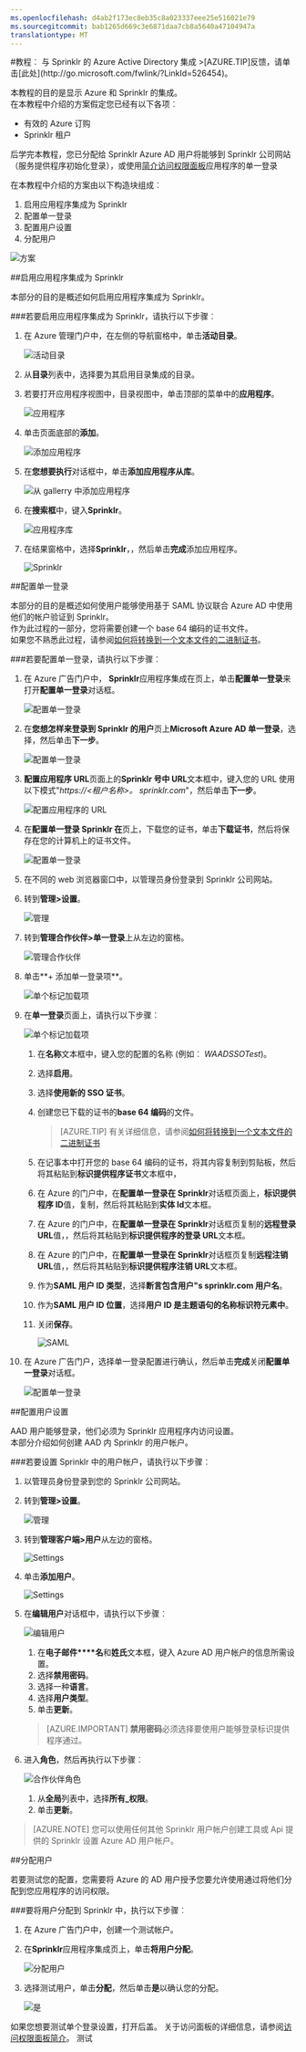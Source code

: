```yaml
---
ms.openlocfilehash: d4ab2f173ec8eb35c8a023337eee25e516021e79
ms.sourcegitcommit: bab1265d669c3e6871daa7cb8a5640a47104947a
translationtype: MT
---
```

<properties pageTitle="教程︰ Azure Active Directory 集成与 Sprinklr |Microsoft Azure" description="了解如何使用 Sprinklr Azure Active Directory 以启用单一登录、 自动化资源调配，和更多。" services="active-directory" authors="MarkusVi"  documentationCenter="na" manager="stevenpo"/>
<tags ms.service="active-directory" ms.devlang="na" ms.topic="article" ms.tgt_pltfrm="na" ms.workload="identity" ms.date="08/01/2015" ms.author="markvi" />
#教程︰ 与 Sprinklr 的 Azure Active Directory 集成
>[AZURE.TIP]反馈，请单击[此处](http://go.microsoft.com/fwlink/?LinkId=526454)。
  
本教程的目的是显示 Azure 和 Sprinklr 的集成。  
在本教程中介绍的方案假定您已经有以下各项︰

-   有效的 Azure 订购
-   Sprinklr 租户
  
后学完本教程，您已分配给 Sprinklr Azure AD 用户将能够到 Sprinklr 公司网站 （服务提供程序初始化登录），或使用[简介访问权限面板](https://msdn.microsoft.com/library/dn308586)应用程序的单一登录
  
在本教程中介绍的方案由以下构造块组成︰

1.  启用应用程序集成为 Sprinklr
2.  配置单一登录
3.  配置用户设置
4.  分配用户

![方案](./media/active-directory-saas-sprinklr-tutorial/IC782900.png "Scenario")

##启用应用程序集成为 Sprinklr
  
本部分的目的是概述如何启用应用程序集成为 Sprinklr。

###若要启用应用程序集成为 Sprinklr，请执行以下步骤︰

1.  在 Azure 管理门户中，在左侧的导航窗格中，单击**活动目录**。

    ![活动目录](./media/active-directory-saas-sprinklr-tutorial/IC700993.png "Active Directory")

2.  从**目录**列表中，选择要为其启用目录集成的目录。

3.  若要打开应用程序视图中，目录视图中，单击顶部的菜单中的**应用程序**。

    ![应用程序](./media/active-directory-saas-sprinklr-tutorial/IC700994.png "Applications")

4.  单击页面底部的**添加**。

    ![添加应用程序](./media/active-directory-saas-sprinklr-tutorial/IC749321.png "Add application")

5.  在**您想要执行**对话框中，单击**添加应用程序从库**。

    ![从 gallerry 中添加应用程序](./media/active-directory-saas-sprinklr-tutorial/IC749322.png "Add an application from gallerry")

6.  在**搜索框**中，键入**Sprinklr**。

    ![应用程序库](./media/active-directory-saas-sprinklr-tutorial/IC782901.png "Application Gallery")

7.  在结果窗格中，选择**Sprinklr**，，然后单击**完成**添加应用程序。

    ![Sprinklr](./media/active-directory-saas-sprinklr-tutorial/IC782902.png "Sprinklr")

##配置单一登录
  
本部分的目的是概述如何使用户能够使用基于 SAML 协议联合 Azure AD 中使用他们的帐户验证到 Sprinklr。  
作为此过程的一部分，您将需要创建一个 base 64 编码的证书文件。  
如果您不熟悉此过程，请参阅[如何将转换到一个文本文件的二进制证书](http://youtu.be/PlgrzUZ-Y1o)。

###若要配置单一登录，请执行以下步骤︰

1.  在 Azure 广告门户中， **Sprinklr**应用程序集成在页上，单击**配置单一登录**来打开**配置单一登录**对话框。

    ![配置单一登录](./media/active-directory-saas-sprinklr-tutorial/IC782903.png "Configure single sign-on")

2.  在**您想怎样来登录到 Sprinklr 的用户**页上**Microsoft Azure AD 单一登录**，选择，然后单击**下一步**。

    ![配置单一登录](./media/active-directory-saas-sprinklr-tutorial/IC782904.png "Configure single sign-on")

3.  **配置应用程序 URL**页面上的**Sprinklr 号中 URL**文本框中，键入您的 URL 使用以下模式"*https://\<租户名称\>。 sprinklr.com*"，然后单击**下一步**。

    ![配置应用程序的 URL](./media/active-directory-saas-sprinklr-tutorial/IC782905.png "Configure App URL")

4.  在**配置单一登录 Sprinklr 在**页上，下载您的证书，单击**下载证书**，然后将保存在您的计算机上的证书文件。

    ![配置单一登录](./media/active-directory-saas-sprinklr-tutorial/IC782906.png "Configure single sign-on")

5.  在不同的 web 浏览器窗口中，以管理员身份登录到 Sprinklr 公司网站。

6.  转到**管理\>设置**。

    ![管理](./media/active-directory-saas-sprinklr-tutorial/IC782907.png "Administration")

7.  转到**管理合作伙伴\>单一登录**上从左边的窗格。

    ![管理合作伙伴](./media/active-directory-saas-sprinklr-tutorial/IC782908.png "Manage Partner")

8.  单击**+ 添加单一登录项**。

    ![单个标记加载项](./media/active-directory-saas-sprinklr-tutorial/IC782909.png "Single Sign-Ons")

9.  在**单一登录**页面上，请执行以下步骤︰

    ![单个标记加载项](./media/active-directory-saas-sprinklr-tutorial/IC782910.png "Single Sign-Ons")

    1.  在**名称**文本框中，键入您的配置的名称 (例如︰ *WAADSSOTest*)。
    2.  选择**启用**。
    3.  选择**使用新的 SSO 证书**。
    4.  创建您已下载的证书的**base 64 编码**的文件。  

        >[AZURE.TIP] 有关详细信息，请参阅[如何将转换到一个文本文件的二进制证书](http://youtu.be/PlgrzUZ-Y1o)

    5.  在记事本中打开您的 base 64 编码的证书，将其内容复制到剪贴板，然后将其粘贴到**标识提供程序证书**文本框中，
    6.  在 Azure 的门户中，在**配置单一登录在 Sprinklr**对话框页面上，**标识提供程序 ID**值，复制，然后将其粘贴到**实体 Id**文本框。
    7.  在 Azure 的门户中，在**配置单一登录在 Sprinklr**对话框页复制的**远程登录 URL**值，，然后将其粘贴到**标识提供程序的登录 URL**文本框。
    8.  在 Azure 的门户中，在**配置单一登录在 Sprinklr**对话框页复制**远程注销 URL**值，，然后将其粘贴到**标识提供程序注销 URL**文本框。
    9.  作为**SAML 用户 ID 类型**，选择**断言包含用户"s sprinklr.com 用户名**。
    10. 作为**SAML 用户 ID 位置**，选择**用户 ID 是主题语句的名称标识符元素中**。
    11. 关闭**保存**。

        ![SAML](./media/active-directory-saas-sprinklr-tutorial/IC782911.png "SAML")

10. 在 Azure 广告门户，选择单一登录配置进行确认，然后单击**完成**关闭**配置单一登录**对话框。

    ![配置单一登录](./media/active-directory-saas-sprinklr-tutorial/IC782912.png "Configure single sign-on")

##配置用户设置
  
AAD 用户能够登录，他们必须为 Sprinklr 应用程序内访问设置。  
本部分介绍如何创建 AAD 内 Sprinklr 的用户帐户。

###若要设置 Sprinklr 中的用户帐户，请执行以下步骤︰

1.  以管理员身份登录到您的 Sprinklr 公司网站。

2.  转到**管理\>设置**。

    ![管理](./media/active-directory-saas-sprinklr-tutorial/IC782907.png "Administration")

3.  转到**管理客户端\>用户**从左边的窗格。

    ![Settings](./media/active-directory-saas-sprinklr-tutorial/IC782914.png "Settings")

4.  单击**添加用户**。

    ![Settings](./media/active-directory-saas-sprinklr-tutorial/IC782915.png "Settings")

5.  在**编辑用户**对话框中，请执行以下步骤︰

    ![编辑用户](./media/active-directory-saas-sprinklr-tutorial/IC782916.png "Edit user")

    1.  在**电子邮件****名**和**姓氏**文本框，键入 Azure AD 用户帐户的信息所需设置。
    2.  选择**禁用密码**。
    3.  选择一种**语言**。
    4.  选择**用户类型**。
    5.  单击**更新**。

    >[AZURE.IMPORTANT] **禁用密码**必须选择要使用户能够登录标识提供程序通过。

6.  进入**角色**，然后再执行以下步骤︰

    ![合作伙伴角色](./media/active-directory-saas-sprinklr-tutorial/IC782917.png "Partner Roles")

    1.  从**全局**列表中，选择**所有\_权限**。
    2.  单击**更新**。

>[AZURE.NOTE] 您可以使用任何其他 Sprinklr 用户帐户创建工具或 Api 提供的 Sprinklr 设置 Azure AD 用户帐户。

##分配用户
  
若要测试您的配置，您需要将 Azure 的 AD 用户授予您要允许使用通过将他们分配到您应用程序的访问权限。

###要将用户分配到 Sprinklr 中，执行以下步骤︰

1.  在 Azure 广告门户中，创建一个测试帐户。

2.  在**Sprinklr**应用程序集成页上，单击**将用户分配**。

    ![分配用户](./media/active-directory-saas-sprinklr-tutorial/IC782918.png "Assign users")

3.  选择测试用户，单击**分配**，然后单击**是**以确认您的分配。

    ![是](./media/active-directory-saas-sprinklr-tutorial/IC767830.png "Yes")
  
如果您想要测试单个登录设置，打开后盖。 关于访问面板的详细信息，请参阅[访问权限面板简介](https://msdn.microsoft.com/library/dn308586)。
测试
